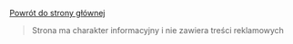 <a href="https://gabinetpsychiatra.pl"> Powrót do strony głównej </a>

> Strona ma charakter informacyjny i nie zawiera treści reklamowych
